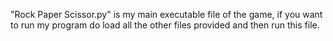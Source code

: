 "Rock Paper Scissor.py" is my main executable file of the game, if you want to run my program do load all the other files provided and then run this file.
